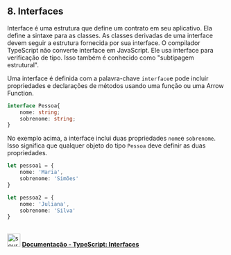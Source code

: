 

<h2>8. Interfaces</h2>



Interface é uma estrutura que define um contrato em seu aplicativo. Ela define a sintaxe para as classes. As classes derivadas de uma interface devem seguir a estrutura fornecida por sua interface. O compilador TypeScript não converte interface em JavaScript. Ele usa interface para verificação de tipo. Isso também é conhecido como "subtipagem estrutural".

Uma interface é definida com a palavra-chave `interface`e pode incluir propriedades e declarações de métodos usando uma função ou uma Arrow Function.

```typescript
interface Pessoa{
    nome: string;
    sobrenome: string;
}
```

No exemplo acima, a interface inclui duas propriedades `nome`e `sobrenome`. Isso significa que qualquer objeto do tipo `Pessoa` deve definir as duas propriedades.

```typescript
let pessoa1 = {
    nome: 'Maria',
    sobrenome: 'Simões'
}

let pessoa2 = {
    nome: 'Juliana',
    sobrenome: 'Silva'
}
```

<br />

<div align="left"><img src="https://i.imgur.com/izFuHID.png" title="source: imgur.com" width="30px"/> <a href="https://www.typescriptlang.org/docs/handbook/2/everyday-types.html#interfaces" target="_blank"><b>Documentação - TypeScript: Interfaces</b></a></div>

<br />